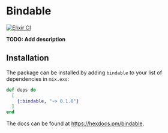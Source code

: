 # Bindable

[![Elixir CI](https://github.com/iamafanasyev/bindable/actions/workflows/elixir.yml/badge.svg)](https://github.com/iamafanasyev/bindable/actions/workflows/elixir.yml)

**TODO: Add description**

## Installation

The package can be installed by adding `bindable` to your list of dependencies in `mix.exs`:

```elixir
def deps do
  [
    {:bindable, "~> 0.1.0"}
  ]
end
```

The docs can be found at <https://hexdocs.pm/bindable>.

